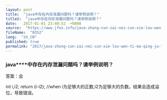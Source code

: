 ```yaml
---
layout: post
title:  "java中存在内存泄漏问题吗？请举例说明？"
title2:  "java中存在内存泄漏问题吗？请举例说明？"
date:   2017-01-01 23:40:52  +0800
source:  "https://www.jfox.info/java-zhong-cun-zai-nei-cun-xie-lou-wen-ti-ma-qing-ju-li-shuo-ming.html"
fileName:  "0352"
lang:  "zh_CN"
published: true
permalink: "2017/java-zhong-cun-zai-nei-cun-xie-lou-wen-ti-ma-qing-ju-li-shuo-ming.html"
---
```




### **java****中存在内存泄漏问题吗？请举例说明？**

答案：会

int i,i2;     return (i-i2);      //when i为足够大的正数,i2为足够大的负数。结果会造成溢位，导致错误。
